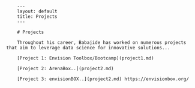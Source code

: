
        ---
        layout: default
        title: Projects
        ---

        # Projects

        Throughout his career, Babajide has worked on numerous projects that aim to leverage data science for innovative solutions...

        [Project 1: Envision Toolbox/Bootcamp](project1.md)

        [Project 2: ArenaBox..](project2.md)

        [Project 3: envisionBOX..](project2.md) https://envisionbox.org/
        
